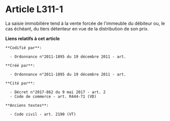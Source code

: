 # Article L311-1

La saisie immobilière tend à la vente forcée de l'immeuble du débiteur ou, le cas échéant, du tiers détenteur en vue de la
distribution de son prix.

**Liens relatifs à cet article**

	**Codifié par**:

	  - Ordonnance n°2011-1895 du 19 décembre 2011 - art.

	**Créé par**:

	  - Ordonnance n°2011-1895 du 19 décembre 2011 - art.

	**Cité par**:

	  - Décret n°2017-862 du 9 mai 2017 - art. 2
	  - Code de commerce - art. R444-71 (VD)

	**Anciens textes**:

	  - Code civil - art. 2190 (VT)
